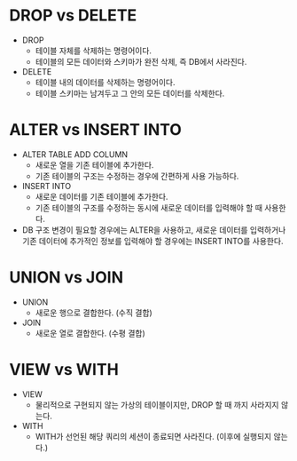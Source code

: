 # DROP vs DELETE
- DROP
  - 테이블 자체를 삭제하는 명령어이다.
  - 테이블의 모든 데이터와 스키마가 완전 삭제, 즉 DB에서 사라진다.
- DELETE
  - 테이블 내의 데이터를 삭제하는 명령어이다.
  - 테이블 스키마는 남겨두고 그 안의 모든 데이터를 삭제한다.


# ALTER vs INSERT INTO
- ALTER TABLE ADD COLUMN
  - 새로운 열을 기존 테이블에 추가한다.
  - 기존 테이블의 구조는 수정하는 경우에 간편하게 사용 가능하다.
- INSERT INTO
  - 새로운 데이터를 기존 테이블에 추가한다.
  - 기존 테이블의 구조를 수정하는 동시에 새로운 데이터를 입력해야 할 때 사용한다.
- DB 구조 변경이 필요할 경우에는 ALTER을 사용하고, 새로운 데이터를 입력하거나 기존 데이터에 추가적인 정보를 입력해야 할 경우에는 INSERT INTO를 사용한다.



# UNION vs JOIN
- UNION
  - 새로운 행으로 결합한다. (수직 결합)
- JOIN
  - 새로운 열로 결합한다. (수평 결합)



# VIEW vs WITH
- VIEW
  - 물리적으로 구현되지 않는 가상의 테이블이지만, DROP 할 때 까지 사라지지 않는다.
- WITH
  - WITH가 선언된 해당 쿼리의 세션이 종료되면 사라진다. (이후에 실행되지 않는다.)